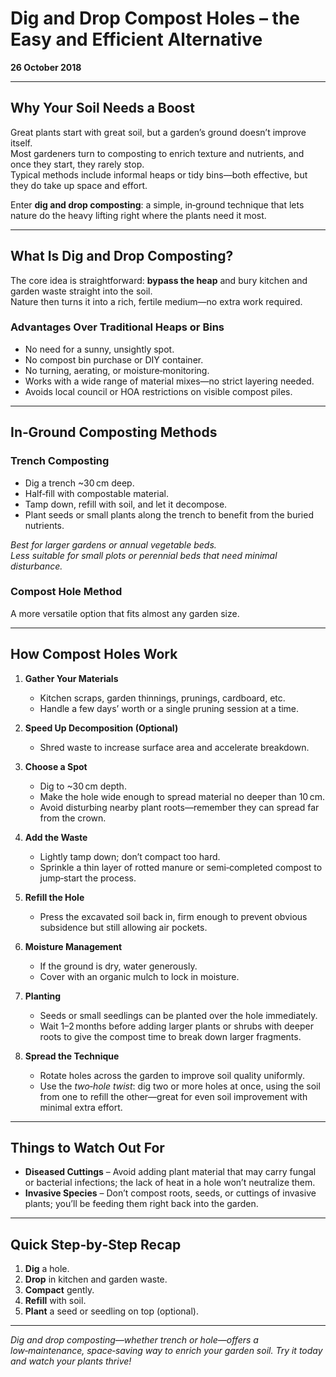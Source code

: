 # Dig and Drop Compost Holes – the Easy and Efficient Alternative  

**26 October 2018**  

---

## Why Your Soil Needs a Boost  

Great plants start with great soil, but a garden’s ground doesn’t improve itself.  
Most gardeners turn to composting to enrich texture and nutrients, and once they start, they rarely stop.  
Typical methods include informal heaps or tidy bins—both effective, but they do take up space and effort.  

Enter **dig and drop composting**: a simple, in‑ground technique that lets nature do the heavy lifting right where the plants need it most.  

---

## What Is Dig and Drop Composting?  

The core idea is straightforward: **bypass the heap** and bury kitchen and garden waste straight into the soil.  
Nature then turns it into a rich, fertile medium—no extra work required.  

### Advantages Over Traditional Heaps or Bins  

- No need for a sunny, unsightly spot.  
- No compost bin purchase or DIY container.  
- No turning, aerating, or moisture‑monitoring.  
- Works with a wide range of material mixes—no strict layering needed.  
- Avoids local council or HOA restrictions on visible compost piles.  

---

## In‑Ground Composting Methods  

### Trench Composting  

- Dig a trench ~30 cm deep.  
- Half‑fill with compostable material.  
- Tamp down, refill with soil, and let it decompose.  
- Plant seeds or small plants along the trench to benefit from the buried nutrients.  

*Best for larger gardens or annual vegetable beds.*  
*Less suitable for small plots or perennial beds that need minimal disturbance.*

### Compost Hole Method  

A more versatile option that fits almost any garden size.  

---

## How Compost Holes Work  

1. **Gather Your Materials**  
   - Kitchen scraps, garden thinnings, prunings, cardboard, etc.  
   - Handle a few days’ worth or a single pruning session at a time.

2. **Speed Up Decomposition (Optional)**  
   - Shred waste to increase surface area and accelerate breakdown.

3. **Choose a Spot**  
   - Dig to ~30 cm depth.  
   - Make the hole wide enough to spread material no deeper than 10 cm.  
   - Avoid disturbing nearby plant roots—remember they can spread far from the crown.

4. **Add the Waste**  
   - Lightly tamp down; don’t compact too hard.  
   - Sprinkle a thin layer of rotted manure or semi‑completed compost to jump‑start the process.

5. **Refill the Hole**  
   - Press the excavated soil back in, firm enough to prevent obvious subsidence but still allowing air pockets.

6. **Moisture Management**  
   - If the ground is dry, water generously.  
   - Cover with an organic mulch to lock in moisture.

7. **Planting**  
   - Seeds or small seedlings can be planted over the hole immediately.  
   - Wait 1–2 months before adding larger plants or shrubs with deeper roots to give the compost time to break down larger fragments.

8. **Spread the Technique**  
   - Rotate holes across the garden to improve soil quality uniformly.  
   - Use the *two‑hole twist*: dig two or more holes at once, using the soil from one to refill the other—great for even soil improvement with minimal extra effort.

---

## Things to Watch Out For  

- **Diseased Cuttings** – Avoid adding plant material that may carry fungal or bacterial infections; the lack of heat in a hole won’t neutralize them.  
- **Invasive Species** – Don’t compost roots, seeds, or cuttings of invasive plants; you’ll be feeding them right back into the garden.  

---

## Quick Step‑by‑Step Recap  

1. **Dig** a hole.  
2. **Drop** in kitchen and garden waste.  
3. **Compact** gently.  
4. **Refill** with soil.  
5. **Plant** a seed or seedling on top (optional).  

---

*Dig and drop composting—whether trench or hole—offers a low‑maintenance, space‑saving way to enrich your garden soil. Try it today and watch your plants thrive!*
